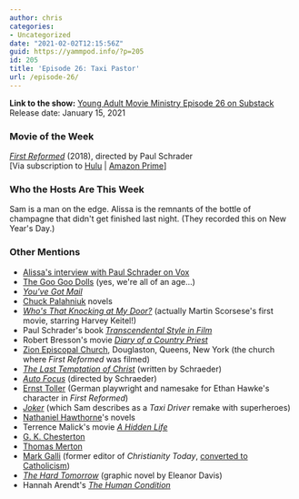 ```yaml
---
author: chris
categories:
- Uncategorized
date: "2021-02-02T12:15:56Z"
guid: https://yammpod.info/?p=205
id: 205
title: 'Episode 26: Taxi Pastor'
url: /episode-26/
---
```

**Link to the show:** [Young Adult Movie Ministry Episode 26 on Substack](https://yammpod.substack.com/p/episode-26-taxi-pastor)  
Release date: January 15, 2021

### Movie of the Week

_[First Reformed](https://www.imdb.com/title/tt6053438/)_ (2018), directed by Paul Schrader  
[Via subscription to [Hulu](https://www.hulu.com/watch/6500d95e-d2d4-40e7-96f1-e9a932691ff0) | [Amazon Prime](https://www.amazon.com/gp/video/detail/amzn1.dv.gti.7eb1c1c1-1a2b-a413-288a-0fb5e6e4cd31?autoplay=1&ref_=atv_cf_strg_wb)] 

### Who the Hosts Are This Week

Sam is a man on the edge. Alissa is the remnants of the bottle of champagne that didn't get finished last night. (They recorded this on New Year's Day.)

### Other Mentions

  * [Alissa's interview with Paul Schrader on Vox](https://www.vox.com/summer-movies/2018/6/18/17468308/paul-schrader-interview-first-reformed-ending-apocalypse-faith-based-movies)
  * [The Goo Goo Dolls](https://en.wikipedia.org/wiki/Goo_Goo_Dolls) (yes, we're all of an age...)
  * _[You've Got Mail](https://www.imdb.com/title/tt0128853?ref_=nv_sr_srsg_0)_
  * [Chuck Palahniuk](https://en.wikipedia.org/wiki/Chuck_Palahniuk) novels
  * _[Who's That Knocking at My Door?](https://www.imdb.com/title/tt0063803/)_ (actually Martin Scorsese's first movie, starring Harvey Keitel!)
  * Paul Schrader's book _[Transcendental Style in Film](https://bookshop.org/a/20775/9780520296817)_
  * Robert Bresson's movie _[Diary of a Country Priest](https://www.imdb.com/title/tt0042619/)_
  * [Zion Episcopal Church](https://zionepiscopal.org/), Douglaston, Queens, New York (the church where _First Reformed_ was filmed)
  * _[The Last Temptation of Christ](https://www.imdb.com/title/tt0095497/)_ (written by Schraeder)
  * [_Auto Focus_](https://www.imdb.com/title/tt0298744/) (directed by Schraeder)
  * [Ernst Toller](https://en.wikipedia.org/wiki/Ernst_Toller) (German playwright and namesake for Ethan Hawke's character in _First Reformed_)
  * _[Joker](https://www.imdb.com/title/tt7286456?ref_=nv_sr_srsg_0)_ (which Sam describes as a _Taxi Driver_ remake with superheroes)
  * [Nathaniel Hawthorne](https://en.wikipedia.org/wiki/Nathaniel_Hawthorne)'s novels
  * Terrence Malick's movie _[A Hidden Life](https://www.imdb.com/title/tt5827916/)_
  * [G. K. Chesterton](https://en.wikipedia.org/wiki/G._K._Chesterton)
  * [Thomas Merton](https://en.wikipedia.org/wiki/Thomas_Merton)
  * [Mark Galli](https://en.wikipedia.org/wiki/Mark_Galli) (former editor of _Christianity Today_, [converted to Catholicism](https://www.christiancentury.org/article/people/former-christianity-today-editor-mark-galli-converts-catholicism))
  * _[The Hard Tomorrow](https://bookshop.org/a/20775/9781770463738)_ (graphic novel by Eleanor Davis)
  * Hannah Arendt's _[The Human Condition](https://bookshop.org/a/20775/9780226586601)_